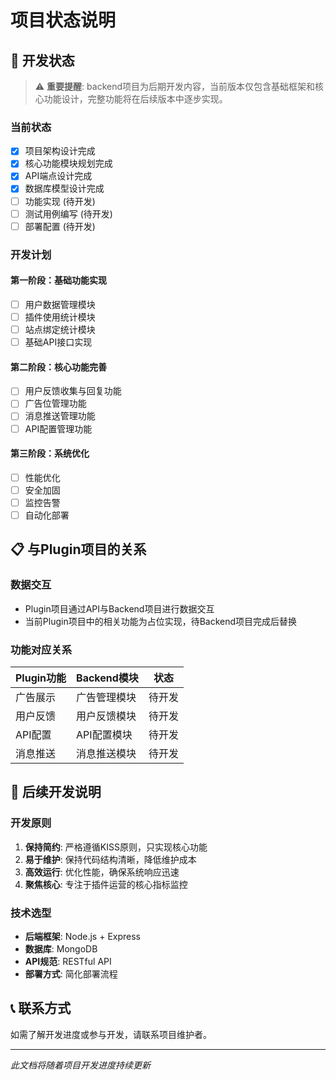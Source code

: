 # 项目状态说明

## 🚧 开发状态

> ⚠️ **重要提醒**: backend项目为后期开发内容，当前版本仅包含基础框架和核心功能设计，完整功能将在后续版本中逐步实现。

### 当前状态
- [x] 项目架构设计完成
- [x] 核心功能模块规划完成
- [x] API端点设计完成
- [x] 数据库模型设计完成
- [ ] 功能实现 (待开发)
- [ ] 测试用例编写 (待开发)
- [ ] 部署配置 (待开发)

### 开发计划

#### 第一阶段：基础功能实现
- [ ] 用户数据管理模块
- [ ] 插件使用统计模块
- [ ] 站点绑定统计模块
- [ ] 基础API接口实现

#### 第二阶段：核心功能完善
- [ ] 用户反馈收集与回复功能
- [ ] 广告位管理功能
- [ ] 消息推送管理功能
- [ ] API配置管理功能

#### 第三阶段：系统优化
- [ ] 性能优化
- [ ] 安全加固
- [ ] 监控告警
- [ ] 自动化部署

## 📋 与Plugin项目的关系

### 数据交互
- Plugin项目通过API与Backend项目进行数据交互
- 当前Plugin项目中的相关功能为占位实现，待Backend项目完成后替换

### 功能对应关系

| Plugin功能 | Backend模块 | 状态 |
|------------|-------------|------|
| 广告展示 | 广告管理模块 | 待开发 |
| 用户反馈 | 用户反馈模块 | 待开发 |
| API配置 | API配置模块 | 待开发 |
| 消息推送 | 消息推送模块 | 待开发 |

## 🎯 后续开发说明

### 开发原则
1. **保持简约**: 严格遵循KISS原则，只实现核心功能
2. **易于维护**: 保持代码结构清晰，降低维护成本
3. **高效运行**: 优化性能，确保系统响应迅速
4. **聚焦核心**: 专注于插件运营的核心指标监控

### 技术选型
- **后端框架**: Node.js + Express
- **数据库**: MongoDB
- **API规范**: RESTful API
- **部署方式**: 简化部署流程

## 📞 联系方式

如需了解开发进度或参与开发，请联系项目维护者。

---

*此文档将随着项目开发进度持续更新*